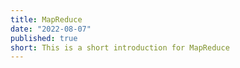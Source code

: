 ```yaml
---
title: MapReduce
date: "2022-08-07"
published: true
short: This is a short introduction for MapReduce
---
```


